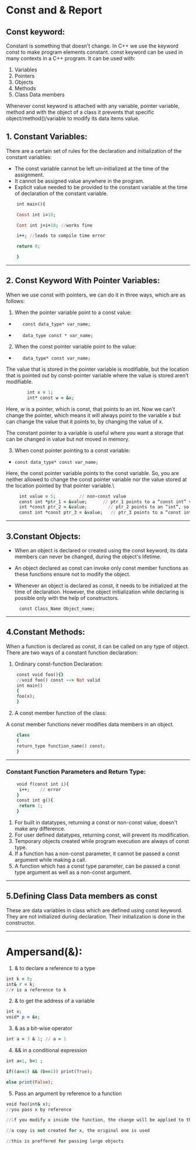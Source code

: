 # Const and & Report
## Const keyword:

Constant is something that doesn't change. In C++ we use the keyword const to make program elements constant. const keyword can be used in many contexts in a C++ program. It can be used with:
1. Variables
2. Pointers
3. Objects
4. Methods
5. Class Data members





Whenever const keyword is attached with any variable, pointer variable, method and with the object of a class it prevents that specific object/method()/variable to modify its data items value.

## 1. Constant Variables:

There are a certain set of rules for the declaration and initialization of the constant variables:
   
 - The const variable cannot be left un-initialized at the time of the assignment.
 - It cannot be assigned value anywhere in the program.
 - Explicit value needed to be provided to the constant variable at the time of declaration of the constant variable.


```ruby
    int main(){

    Const int i=10;

    Cont int j=i+10; //works fine

    i++; //leads to compile time error

    return 0;

    }

```
----------

## 2. Const Keyword With Pointer Variables:
When we use const with pointers, we can do it in three ways, which are as follows:
  
  1) When the pointer variable point to a const value:
   
- 
         const data_type* var_name; 
- 
         data_type const * var_name;

 2) When the const pointer variable point to the value:
      
-        data_type* const var_name;
The value that is stored in the pointer variable is modifiable, but the location that is pointed out by const-pointer variable where the value is stored aren’t modifiable.
```ruby     
        int x = 1;
        int* const w = &x;
```
 Here, w is a pointer, which is const, that points to an int. Now we can't change the pointer, which means it will always point to the variable x but can change the value that it points to, by changing the value of x.

  The constant pointer to a variable is useful where you want a storage that can be changed in value but not moved in memory.

3) When const pointer pointing to a const variable:
- 
      const data_type* const var_name;

Here, the const pointer variable points to the const variable. So, you are neither allowed to change the const pointer variable nor the value stored at the location pointed by that pointer variable.\

```ruby
     int value = 5;         // non-const value
     const int *ptr_1 = &value;      // ptr_1 points to a “const int” value, so this is a pointer to a const value.
     int *const ptr_2 = &value;        // ptr_2 points to an “int”, so this is a const pointer to a non-const value.
     const int *const ptr_3 = &value;   // ptr_3 points to a “const int” value, so this is a const pointer to a const value.
```

---
## 3.Constant Objects:

+ When an object is declared or created using the const keyword, its data members can never be changed, during the object's lifetime.

+ An object declared as const can invoke only const member functions as these functions ensure not to modify the object.

+ Whenever an object is declared as const, it needs to be initialized at the time of declaration. However, the object initialization while declaring is possible only with the help of constructors.
  
```
     const Class_Name Object_name;
```
---
## 4.Constant Methods:

When a function is declared as const, it can be called on any type of object.
There are two ways of a constant function declaration:


1. Ordinary const-function Declaration:

```ruby   
    const void foo(){}
    //void foo() const --> Not valid
    int main()
    {
    foo(x);
    }
```
2. A const member function of the class:

A const member functions never modifies data members in an object.
```ruby
    class
    {
    return_type function_name() const;
    }
```

---
### Constant Function Parameters and Return Type:

```ruby
    void f(const int i){ 
     i++;    // error
    }
    const int g(){
     return 1;
    }
 ```
1.	For built in datatypes, returning a const or non-const value, doesn't make any difference.
2.	For user defined datatypes, returning const, will prevent its modification.
3.	Temporary objects created while program execution are always of const type.
4.	If a function has a non-const parameter, it cannot be passed a const argument while making a call.
5.	A function which has a const type parameter, can be passed a const type argument as well as a non-const argument.

---

## 5.Defining Class Data members as const
   These are data variables in class which are defined using const keyword. They are not initialized during declaration. Their initialization is done in the constructor.

---


# Ampersand(&):
1. & to declare a reference to a type

```ruby
int k = 0;
int& r = k;
//r is a reference to k
```

2. & to get the address of a variable

```ruby
int x;
void* p = &x;
```

3. & as a bit-wise operator

```ruby
int a = 3 & 1; // a = 1
```

4. && in a conditional expression

```ruby
int a=1, b=1 ;

if((a==1) && (b==1)) print(True); 

else print(False);
```

5. Pass an argument by reference to a function


```ruby
void foo(int& x);
//you pass x by reference

//if you modify x inside the function, the change will be applied to the original variable

//a copy is not created for x, the original one is used

//this is preffered for passing large objects
```
